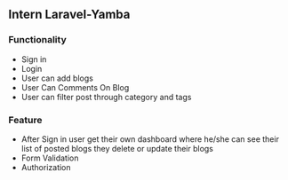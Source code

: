 ## Intern Laravel-Yamba
### Functionality
* Sign in 
* Login
* User can add blogs 
* User Can Comments On Blog
* User can filter post through category and tags
### Feature 
* After Sign in user get their own dashboard where he/she can see their list of posted blogs they delete or update their blogs 
* Form Validation 
* Authorization 
